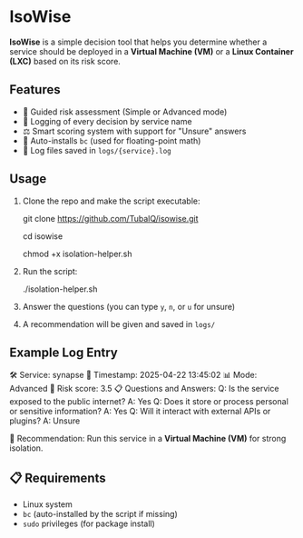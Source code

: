 # IsoWise 

**IsoWise** is a simple decision tool that helps you determine whether a service should be deployed in a **Virtual Machine (VM)** or a **Linux Container (LXC)** based on its risk score.



## Features

- 🧠 Guided risk assessment (Simple or Advanced mode)
- 🗾️ Logging of every decision by service name
- ⚖️ Smart scoring system with support for "Unsure" answers
- 🔧 Auto-installs `bc` (used for floating-point math)
- 📁 Log files saved in `logs/{service}.log`



## Usage

1. Clone the repo and make the script executable:

   
   git clone https://github.com/TubalQ/isowise.git

   cd isowise

   chmod +x isolation-helper.sh
   

2. Run the script:

   
   ./isolation-helper.sh
   

3. Answer the questions (you can type `y`, `n`, or `u` for unsure)

4. A recommendation will be given and saved in `logs/`


## Example Log Entry

🛠️  Service: synapse
📅 Timestamp: 2025-04-22 13:45:02
📊 Mode: Advanced
🧠 Risk score: 3.5
📋 Questions and Answers:
Q: Is the service exposed to the public internet?
A: Yes
Q: Does it store or process personal or sensitive information?
A: Yes
Q: Will it interact with external APIs or plugins?
A: Unsure

🧱 Recommendation: Run this service in a **Virtual Machine (VM)** for strong isolation.




## 📋 Requirements

-  Linux system
- `bc` (auto-installed by the script if missing)
- `sudo` privileges (for package install)




